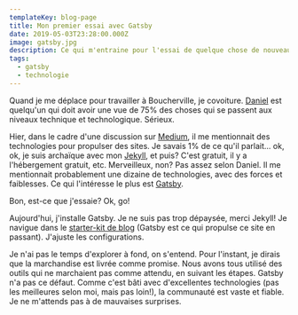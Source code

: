 ```yaml
---
templateKey: blog-page
title: Mon premier essai avec Gatsby
date: 2019-05-03T23:28:00.000Z
image: gatsby.jpg
description: Ce qui m'entraine pour l'essai de quelque chose de nouveau
tags:
  - gatsby
  - technologie
---
```

Quand je me déplace pour travailler à Boucherville, je covoiture.
[Daniel](https://www.linkedin.com/in/danieljomphe/) est quelqu'un qui doit avoir une vue de 75% des choses qui se passent aux niveaux technique et technologique.
Sérieux.

Hier, dans le cadre d'une discussion sur [Medium](https://medium.com/), il me mentionnait des technologies pour propulser des sites.
Je savais 1% de ce qu'il parlait... ok, ok, je suis archaïque avec mon [Jekyll](https://jekyllrb.com/), et puis?
C'est gratuit, il y a l'hébergement gratuit, etc.
Merveilleux, non?
Pas assez selon Daniel.
Il me mentionnait probablement une dizaine de technologies, avec des forces et faiblesses.
Ce qui l'intéresse le plus est [Gatsby](https://www.gatsbyjs.org/).

Bon, est-ce que j'essaie?
Ok, go!

Aujourd'hui, j'installe Gatsby.
Je ne suis pas trop dépaysée, merci Jekyll!
Je navigue dans le [starter-kit de blog](https://www.gatsbyjs.org/starters/gatsbyjs/gatsby-starter-blog/) (Gatsby est ce qui propulse ce site en passant).
J'ajuste les configurations.

Je n'ai pas le temps d'explorer à fond, on s'entend.
Pour l'instant, je dirais que la marchandise est livrée comme promise.
Nous avons tous utilisé des outils qui ne marchaient pas comme attendu, en suivant les étapes.
Gatsby n'a pas ce défaut.
Comme c'est bâti avec d'excellentes technologies (pas les meilleures selon moi, mais pas loin!), la communauté est vaste et fiable.
Je ne m'attends pas à de mauvaises surprises.